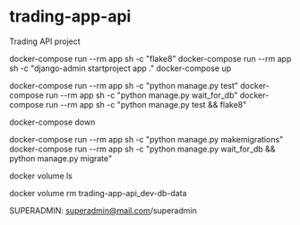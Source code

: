 # trading-app-api
Trading API project


docker-compose run --rm app sh -c "flake8"
docker-compose run --rm app sh -c "django-admin startproject app ."
docker-compose up

docker-compose run --rm app sh -c "python manage.py test"
docker-compose run --rm app sh -c "python manage.py wait_for_db"
docker-compose run --rm app sh -c "python manage.py test && flake8"

docker-compose down

docker-compose run --rm app sh -c "python manage.py makemigrations"
docker-compose run --rm app sh -c "python manage.py wait_for_db && python manage.py migrate"

docker volume ls

docker volume rm trading-app-api_dev-db-data

SUPERADMIN: superadmin@mail.com/superadmin